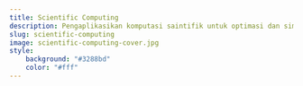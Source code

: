 ```yaml
---
title: Scientific Computing
description: Pengaplikasikan komputasi saintifik untuk optimasi dan simulasi
slug: scientific-computing
image: scientific-computing-cover.jpg
style:
    background: "#3288bd"
    color: "#fff"
---
```

